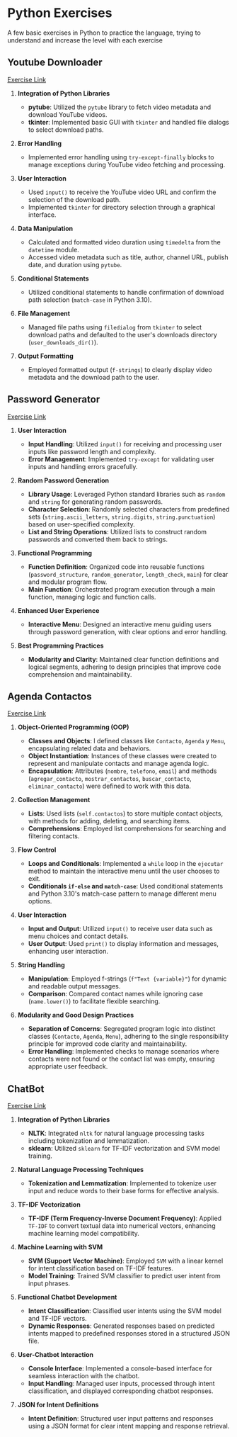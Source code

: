 # Python Exercises

A few basic exercises in Python to practice the language, trying to understand and increase the level with each exercise

## Youtube Downloader

   [Exercise Link](projects/youtube_downloader.py)

1. **Integration of Python Libraries**
   - **pytube**: Utilized the `pytube` library to fetch video metadata and download YouTube videos.
   - **tkinter**: Implemented basic GUI with `tkinter` and handled file dialogs to select download paths.

2. **Error Handling**
   - Implemented error handling using `try-except-finally` blocks to manage exceptions during YouTube video fetching and processing.

3. **User Interaction**
   - Used `input()` to receive the YouTube video URL and confirm the selection of the download path.
   - Implemented `tkinter` for directory selection through a graphical interface.

4. **Data Manipulation**
   - Calculated and formatted video duration using `timedelta` from the `datetime` module.
   - Accessed video metadata such as title, author, channel URL, publish date, and duration using `pytube`.

5. **Conditional Statements**
   - Utilized conditional statements to handle confirmation of download path selection (`match-case` in Python 3.10).

6. **File Management**
   - Managed file paths using `filedialog` from `tkinter` to select download paths and defaulted to the user's downloads directory (`user_downloads_dir()`).

7. **Output Formatting**
   - Employed formatted output (`f-strings`) to clearly display video metadata and the download path to the user.

## Password Generator

[Exercise Link](projects/password_generator.py)

1. **User Interaction**
   - **Input Handling**: Utilized `input()` for receiving and processing user inputs like password length and complexity.
   - **Error Management**: Implemented `try-except` for validating user inputs and handling errors gracefully.

2. **Random Password Generation**
   - **Library Usage**: Leveraged Python standard libraries such as `random` and `string` for generating random passwords.
   - **Character Selection**: Randomly selected characters from predefined sets (`string.ascii_letters`, `string.digits`, `string.punctuation`) based on user-specified complexity.
   - **List and String Operations**: Utilized lists to construct random passwords and converted them back to strings.

3. **Functional Programming**
   - **Function Definition**: Organized code into reusable functions (`password_structure`, `random_generator`, `length_check`, `main`) for clear and modular program flow.
   - **Main Function**: Orchestrated program execution through a main function, managing logic and function calls.

4. **Enhanced User Experience**
   - **Interactive Menu**: Designed an interactive menu guiding users through password generation, with clear options and error handling.

5. **Best Programming Practices**
   - **Modularity and Clarity**: Maintained clear function definitions and logical segments, adhering to design principles that improve code comprehension and maintainability.

## Agenda Contactos

[Exercise Link](projects/agenda_contactos)

1. **Object-Oriented Programming (OOP)**

   - **Classes and Objects**: I defined classes like `Contacto`, `Agenda` y `Menu`, encapsulating related data and behaviors.
   - **Object Instantiation**: Instances of these classes were created to represent and manipulate contacts and manage agenda logic.
   - **Encapsulation**: Attributes (`nombre`, `telefono`, `email`) and methods (`agregar_contacto`, `mostrar_contactos`, `buscar_contacto`, `eliminar_contacto`) were defined to work with this data.

2. **Collection Management**

   - **Lists**: Used lists (`self.contactos`) to store multiple contact objects, with methods for adding, deleting, and searching items.
   - **Comprehensions**: Employed list comprehensions for searching and filtering contacts.

3. **Flow Control**

   - **Loops and Conditionals**: Implemented a `while` loop in the `ejecutar` method to maintain the interactive menu until the user chooses to exit.
   - **Conditionals `if-else` and `match-case`**: Used conditional statements and Python 3.10's match-case pattern to manage different menu options.

4. **User Interaction**

   - **Input and Output**: Utilized `input()` to receive user data such as menu choices and contact details.
   - **User Output**: Used `print()` to display information and messages, enhancing user interaction.

5. **String Handling**

   - **Manipulation**: Employed f-strings (`f"Text {variable}"`) for dynamic and readable output messages.
   - **Comparison**: Compared contact names while ignoring case (`name.lower()`) to facilitate flexible searching.

6. **Modularity and Good Design Practices**

   - **Separation of Concerns**: Segregated program logic into distinct classes (`Contacto`, `Agenda`, `Menu`), adhering to the single responsibility principle for improved code clarity and maintainability.
   - **Error Handling**: Implemented checks to manage scenarios where contacts were not found or the contact list was empty, ensuring appropriate user feedback.

## ChatBot

[Exercise Link](projects/chatbot)

1. **Integration of Python Libraries**

   - **NLTK**: Integrated `nltk` for natural language processing tasks including tokenization and lemmatization.
   - **sklearn**: Utilized `sklearn` for TF-IDF vectorization and SVM model training.

2. **Natural Language Processing Techniques**

   - **Tokenization and Lemmatization**: Implemented to tokenize user input and reduce words to their base forms for effective analysis.

3. **TF-IDF Vectorization**

   - **TF-IDF (Term Frequency-Inverse Document Frequency)**: Applied `TF-IDF` to convert textual data into numerical vectors, enhancing machine learning model compatibility.

4. **Machine Learning with SVM**

   - **SVM (Support Vector Machine)**: Employed `SVM` with a linear kernel for intent classification based on TF-IDF features.
   - **Model Training**: Trained SVM classifier to predict user intent from input phrases.

5. **Functional Chatbot Development**

   - **Intent Classification**: Classified user intents using the SVM model and TF-IDF vectors.
   - **Dynamic Responses**: Generated responses based on predicted intents mapped to predefined responses stored in a structured JSON file.

6. **User-Chatbot Interaction**

   - **Console Interface**: Implemented a console-based interface for seamless interaction with the chatbot.
   - **Input Handling**: Managed user inputs, processed through intent classification, and displayed corresponding chatbot responses.

7. **JSON for Intent Definitions**

   - **Intent Definition**: Structured user input patterns and responses using a JSON format for clear intent mapping and response retrieval.
